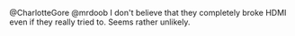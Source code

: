 @CharlotteGore @mrdoob I don't  believe that they completely broke HDMI even if they really tried to. Seems rather unlikely.